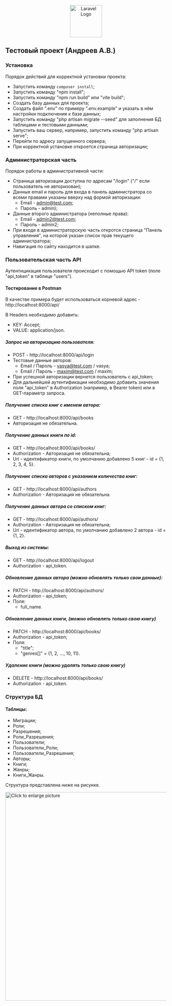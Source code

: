<p align="center"><a href="https://laravel.com" target="_blank"><img src="https://raw.githubusercontent.com/laravel/art/master/logo-lockup/5%20SVG/2%20CMYK/1%20Full%20Color/laravel-logolockup-cmyk-red.svg" width="100" alt="Laravel Logo"></a></p>

## Тестовый проект (Андреев А.В.)

### Установка

Порядок действий для корректной установки проекта:

- Запустить команду `composer install`;
- Запустить команду "npm install";
- Запустить команду "npm run build" или "vite build";
- Создать базу данных для проекта;
- Создать файл ".env" по примеру ".env.example" и указать в нём настройки подключения к базе данных;
- Запустить команду "php artisan migrate --seed" для заполнения БД таблицами и тестовыми данными;
- Запустить ваш сервер, например, запустить команду "php artisan serve";
- Перейти по адресу запущенного сервера;
- При корректной установке откроется страница авторизации;

### Администраторская часть

Порядок работы в административной части:

- Страница авторизации доступна по адресам "/login" ("/" если пользователь не авторизован);
- Данные email и пароль для входа в панель администратора cо всеми правами указаны вверху над формой авторизации:
  - Email - admin@test.com;
  - Пароль - admin);
- Данные второго администратора (неполные права): 
  - Email - admin2@test.com;
  - Пароль - admin2;
- При входе в администраторскую часть откротся страница "Панель управления", на которой указан список прав текущего администратора;
- Навигация по сайту находится в шапке.

### Пользовательская часть API

Аутентицикация пользователя происходит с помощью API token (поле "api_token" в таблице "users").

#### Тестирование в Postman

В качестве примера будет использоваться корневой адрес - http://localhost:8000/api/

В Headers необходимо добавить:
- KEY: Accept;
- VALUE: application/json.

##### Запрос на авторизацию пользователя:
- POST - http://localhost:8000/api/login
- Тестовые данные авторов:
  - Email / Пароль - vasya@test.com / vasya;
  - Email / Пароль - maxim@test.com / maxim;
- При успешной авторизации вернется пользователь с api_token;
- Для дальнейшей аутентификации необходимо добавить значения поля "api_token" в Authorization (например, в Bearer token) или в GET-параметр запроса.

##### Получение списка книг с именем автора:
- GET - http://localhost:8000/api/books
- Авторизация не обязательна.

##### Получение данных книги по id:
- GET - http://localhost:8000/api/books/<id>
- Authorization - Авторизация не обязательна;
- Uri <id> - идентификатор книги, по умолчанию добавлено 5 книг - id = {1, 2, 3, 4, 5}.

##### Получение списка авторов с указанием количества книг:
- GET - http://localhost:8000/api/authors
- Authorization - Авторизация не обязательна.

##### Получение данных автора со списком книг:
- GET - http://localhost:8000/api/authors/<id>
- Authorization - Авторизация не обязательна;
- Uri <id> - идентификатор автора, по умолчанию добавлено 2 автора - id = {1, 2}.

##### Выход из системы:
- GET - http://localhost:8000/api/logout
- Authorization - api_token.

##### Обновление данных автора (можно обновлять только свои данные):
- PATCH - http://localhost:8000/api/authors/<id>
- Authorization - api_token;
- Поля:
  - full_name.

##### Обновление данных книги, (можно обновлять только свою книгу)
- PATCH - http://localhost:8000/api/books/<id>
- Authorization - api_token;
- Поля:
    - "title";
    - "genres[]" = {1, 2, ..., 10, 11}.

##### Удаление книги (можно удалять только свою книгу)
- DELETE - http://localhost:8000/api/books/<id>
- Authorization - api_token.

### Структура БД

#### Таблицы: 
- Миграции;
- Роли;
- Разрешения;
- Роли_Разрешения;
- Пользователи;
- Пользователи_Роли;
- Пользователи_Разрешения;
- Авторы;
- Книги;
- Жанры;
- Книги_Жанры.

Структура представлена ниже на рисунке.

<a href="https://drive.google.com/uc?export=view&id=1Z5ZhTzAJTAIttnZR6lmAD5YzcFk6zms4"><img src="https://drive.google.com/uc?export=view&id=1Z5ZhTzAJTAIttnZR6lmAD5YzcFk6zms4" style="width: 650px; max-width: 100%; height: auto" title="Click to enlarge picture" />

